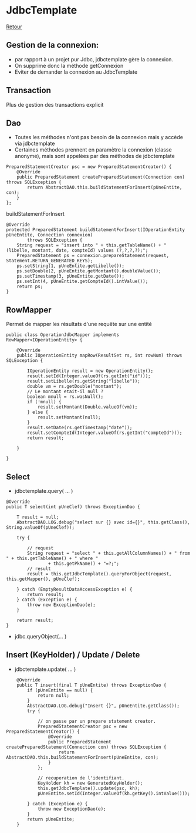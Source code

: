 # JdbcTemplate

[Retour](https://github.com/grouault/spring-tutorial/blob/master/spring-data-access/jdbc/README.md)

## Gestion de la connexion:
* par rapport à un projet pur Jdbc, jdbctemplate gère la connexion. 
* On supprime donc la méthode getConnexion
* Eviter de demander la connexion au JdbcTemplate

## Transaction
Plus de gestion des transactions explicit

## Dao
* Toutes les méthodes n'ont pas besoin de la connexion mais y accède via jdbctemplate
* Certaines méthodes prennent en paramètre la connexion (classe anonyme), mais sont appelées par des méthodes de jdbctemplate
```
PreparedStatementCreator psc = new PreparedStatementCreator() {
	@Override
	public PreparedStatement createPreparedStatement(Connection con) throws SQLException {
		return AbstractDAO.this.buildStatementForInsert(pUneEntite, con);
	}
};
```
buildStatementForInsert
```
@Override
protected PreparedStatement buildStatementForInsert(IOperationEntity pUneEntite, Connection connexion)
		throws SQLException {
	String request = "insert into " + this.getTableName() + " (libelle, montant, date, compteId) values (?,?,?,?);";
	PreparedStatement ps = connexion.prepareStatement(request, Statement.RETURN_GENERATED_KEYS);
	ps.setString(1, pUneEntite.getLibelle());
	ps.setDouble(2, pUneEntite.getMontant().doubleValue());
	ps.setTimestamp(3, pUneEntite.getDate());
	ps.setInt(4, pUneEntite.getCompteId().intValue());
	return ps;
}
```

## RowMapper
Permet de mapper les résultats d'une requête sur une entité
```
public class OperationJdbcMapper implements RowMapper<IOperationEntity> {

	@Override
	public IOperationEntity mapRow(ResultSet rs, int rowNum) throws SQLException {
		
		IOperationEntity result = new OperationEntity();
		result.setId(Integer.valueOf(rs.getInt("id")));
		result.setLibelle(rs.getString("libelle"));
		double vm = rs.getDouble("montant");
		// Le montant etait-il null ?
		boolean mnull = rs.wasNull();
		if (!mnull) {
			result.setMontant(Double.valueOf(vm));
		} else {
			result.setMontant(null);
		}
		result.setDate(rs.getTimestamp("date"));
		result.setCompteId(Integer.valueOf(rs.getInt("compteId")));
		return result;
		
	}

}
```
## Select
* jdbctemplate.query( ... )
```
@Override
public T select(int pUneClef) throws ExceptionDao {

	T result = null;
	AbstractDAO.LOG.debug("select sur {} avec id={}", this.getClass(), String.valueOf(pUneClef));

	try {

		// request
		String request = "select " + this.getAllColumnNames() + " from " + this.getTableName() + " where "
				+ this.getPkName() + "=?;";
		// result
		result = this.getJdbcTemplate().queryForObject(request, this.getMapper(), pUneClef);

	} catch (EmptyResultDataAccessException e) {
		return result;
	} catch (Exception e) {
		throw new ExceptionDao(e);
	} 

	return result;
}
```

* jdbc.queryObject(... )

## Insert (KeyHolder) / Update / Delete
* jdbctemplate.update( ... )
```
	@Override
	public T insert(final T pUneEntite) throws ExceptionDao {
		if (pUneEntite == null) {
			return null;
		}
		AbstractDAO.LOG.debug("Insert {}", pUneEntite.getClass());
		try {
			
			// on passe par un prepare statement creator.
			PreparedStatementCreator psc = new PreparedStatementCreator() {
				@Override
				public PreparedStatement createPreparedStatement(Connection con) throws SQLException {
					return AbstractDAO.this.buildStatementForInsert(pUneEntite, con);
				}
			};
			
			// recuperation de l'identifiant.
			KeyHolder kh = new GeneratedKeyHolder();
			this.getJdbcTemplate().update(psc, kh);
			pUneEntite.setId(Integer.valueOf(kh.getKey().intValue()));
		
		} catch (Exception e) {
			throw new ExceptionDao(e);
		} 
		return pUneEntite;
	}
```
